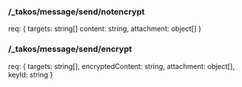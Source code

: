 ### /_takos/message/send/notencrypt

req: {
    targets: string[]
    content: string,
    attachment: object[]
}

### /_takos/message/send/encrypt

req: {
    targets: string[],
    encryptedContent: string,
    attachment: object[],
    keyId: string
}



